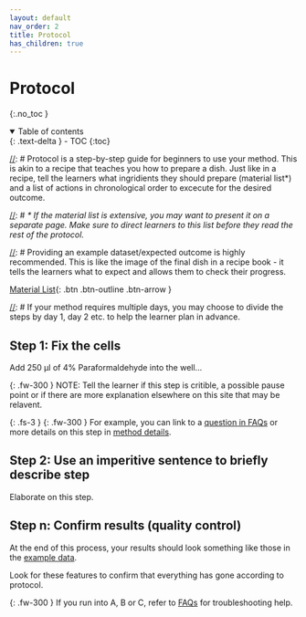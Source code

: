 ```yaml
---
layout: default
nav_order: 2
title: Protocol
has_children: true
---
```

# Protocol
{:.no_toc }

<details open markdown="block">
  <summary>
    Table of contents
  </summary>
  {: .text-delta }
  - TOC
{:toc}
</details>

[//]: # Protocol is a step-by-step guide for beginners to use your method. This is akin to a recipe that teaches you how to prepare a dish. Just like in a recipe, tell the learners what ingridients they should prepare (material list*) and a list of actions in chronological order to excecute for the desired outcome.

[//]: # *\* If the material list is extensive, you may want to present it on a separate page. Make sure to direct learners to this list before they read the rest of the protocol.*

[//]: # Providing an example dataset/expected outcome is highly recommended. This is like the image of the final dish in a recipe book - it tells the learners what to expect and allows them to check their progress.

[Material List](./material-list.md){: .btn .btn-outline .btn-arrow }

[//]: # If your method requires multiple days, you may choose to divide the steps by day 1, day 2 etc. to help the learner plan in advance.

## Step 1: Fix the cells

Add 250 &#956;l of 4% Paraformaldehyde into the well...

[//]: # '&#956; renders the greek letter mu. To see the complete list of greek letters that GitHub will recognize, here is the link: https://gist.github.com/mrquincle/1102e58562411b7f633c08d5dc9a2e1f. (on the linked page, click "Raw" to see the corresponding markdown code)'

{: .fw-300 }
NOTE: Tell the learner if this step is critible, a possible pause point or if there are more explanation elsewhere on this site that may be relavent.

{: .fs-3 }
{: .fw-300 }
For example, you can link to a [question in FAQs](../method-details/faqs.md) or more details on this step in [method details](../method-details/method-details.md).

## Step 2:  Use an imperitive sentence to briefly describe step

Elaborate on this step. 

## Step n:  Confirm results (quality control)

At the end of this process, your results should look something like those in the [example data](dataset.md).

Look for these features to confirm that everything has gone according to protocol. 

{: .fw-300 }
If you run into A, B or C, refer to [FAQs](../method-details/faqs.md) for troubleshooting help.
